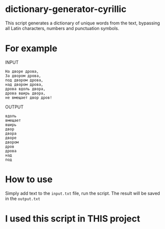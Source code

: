# dictionary-generator-cyrillic
 
This script generates a dictionary of unique words from the text, bypassing all Latin characters, numbers and punctuation symbols. 

For example
=============

INPUT

    На дворе дрова,
    За двором дрова,
    под двором дрова,
    над двором дрова,
    дрова вдоль двора,
    дрова вширь двора,
    не вмещает двор дров!

OUTPUT

    вдоль
    вмещает
    вширь
    двор
    двора
    дворе
    двором
    дров
    дрова
    над
    под
    
How to use
=============

Simply add text to the ``input.txt`` file, run the script. The result will be saved in the ``output.txt``


I used this script in THIS project
=============
